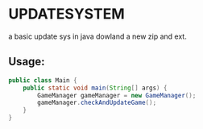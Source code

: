 # UPDATESYSTEM
a basic update sys in java dowland a new zip and ext.


## Usage:
```java
public class Main {
    public static void main(String[] args) {
        GameManager gameManager = new GameManager();
        gameManager.checkAndUpdateGame();
    }
}
```
